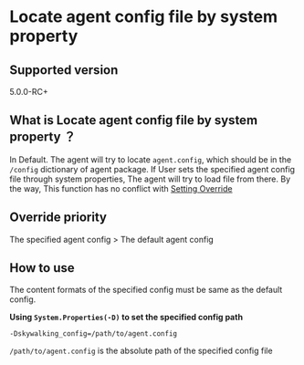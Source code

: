 # Locate agent config file by system property

## Supported version

5.0.0-RC+

## What is Locate agent config file by system property ？

In Default. The agent will try to locate `agent.config`, which should be in the `/config` dictionary of agent package.
If User sets the specified agent config file through system properties, The agent will try to load file from there. By
the way, This function has no conflict with [Setting Override](Setting-override.md)

## Override priority

The specified agent config > The default agent config

## How to use

The content formats of the specified config must be same as the default config.

**Using `System.Properties(-D)` to set the specified config path**

 ```
 -Dskywalking_config=/path/to/agent.config
 ```

`/path/to/agent.config`  is the absolute path of the specified config file
 


  
